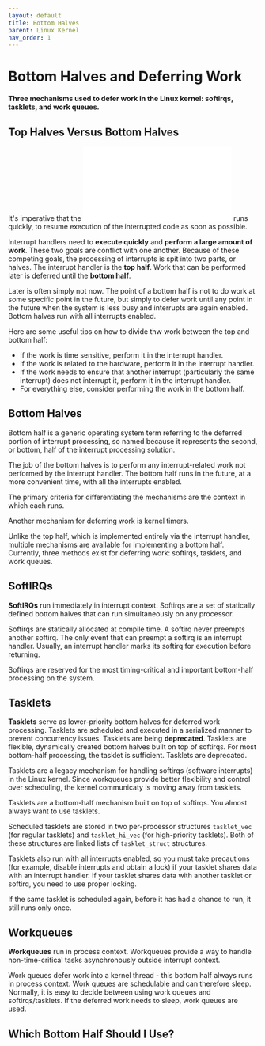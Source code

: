```yaml
---
layout: default
title: Bottom Halves
parent: Linux Kernel
nav_order: 1
---
```


# Bottom Halves and Deferring Work

**Three mechanisms used to defer work in the Linux kernel: softirqs, tasklets, and work queues.**

## Top Halves Versus Bottom Halves

It's imperative that the ![interrupt handler](./interrupts.md) runs quickly, to resume execution of the interrupted code as soon as possible.

Interrupt handlers need to **execute quickly** and **perform a large amount of work**. These two goals are conflict with one another. Because of these competing goals, the processing of interrupts is spit into two parts, or halves. The interrupt handler is the **top half**. Work that can be performed later is deferred until the **bottom half**.

Later is often simply not now. The point of a bottom half is not to do work at some specific point in the future, but simply to defer work until any point in the future when the system is less busy and interrupts are again enabled. Bottom halves run with all interrupts enabled.

Here are some useful tips on how to divide thw work between the top and bottom half:

* If the work is time sensitive, perform it in the interrupt handler.
* If the work is related to the hardware, perform it in the interrupt handler.
* If the work needs to ensure that another interrupt (particularly the same interrupt) does not interrupt it, perform it in the interrupt handler.
* For everything else, consider performing the work in the bottom half.

## Bottom Halves

Bottom half is a generic operating system term referring to the deferred portion of interrupt processing, so named because it represents the second, or bottom, half of the interrupt processing solution.

The job of the bottom halves is to perform any interrupt-related work not performed by the interrupt handler. The bottom half runs in the future, at a more convenient time, with all the interrupts enabled. 

The primary criteria for differentiating the mechanisms are the context in which each runs.

Another mechanism for deferring work is kernel timers.

Unlike the top half, which is implemented entirely via the interrupt handler, multiple mechanisms are available for implementing a bottom half. Currently, three methods exist for deferring work: softirqs, tasklets, and work queues.

## SoftIRQs

**SoftIRQs** run immediately in interrupt context. Softirqs are a set of statically defined bottom halves that can run simultaneously on any processor.

Softirqs are statically allocated at compile time. A softirq never preempts another softirq. The only event that can preempt a softirq is an interrupt handler. Usually, an interrupt handler marks its softirq for execution before returning.

Softirqs are reserved for the most timing-critical and important bottom-half processing on the system.

## Tasklets

**Tasklets** serve as lower-priority bottom halves for deferred work processing. Tasklets are scheduled and executed in a serialized manner to prevent concurrency issues. Tasklets are being **deprecated**. Tasklets are flexible, dynamically created bottom halves built on top of softirqs. For most bottom-half processing, the tasklet is sufficient. Tasklets are deprecated.

Tasklets are a legacy mechanism for handling softirqs (software interrupts) in the Linux kernel. Since workqueues provide better flexibility and control over scheduling, the kernel communicaty is moving away from tasklets.

Tasklets are a bottom-half mechanism built on top of softirqs. You almost always want to use tasklets.

Scheduled tasklets are stored in two per-processor structures `tasklet_vec` (for regular tasklets) and `tasklet_hi_vec` (for high-priority tasklets). Both of these structures are linked lists of `tasklet_struct` structures.

Tasklets also run with all interrupts enabled, so you must take precautions (for example, disable interrupts and obtain a lock) if your tasklet shares data with an interrupt handler. If your tasklet shares data with another tasklet or softirq, you need to use proper locking.

If the same tasklet is scheduled again, before it has had a chance to run, it still runs only once.

## Workqueues 

**Workqueues** run in process context. Workqueues provide a way to handle non-time-critical tasks asynchronously outside interrupt context.

Work queues defer work into a kernel thread - this bottom half always runs in process context. Work queues are schedulable and can therefore sleep. Normally, it is easy to decide between using work queues and softirqs/tasklets. If the deferred work needs to sleep, work queues are used.

## Which Bottom Half Should I Use?

